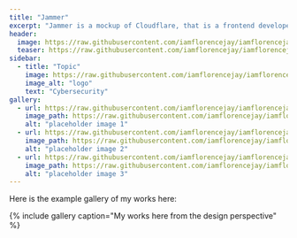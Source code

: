 ```yaml
---
title: "Jammer"
excerpt: "Jammer is a mockup of Cloudflare, that is a frontend developer tool for everyone."
header:
  image: https://raw.githubusercontent.com/iamflorencejay/iamflorencejay/florence-gh-pages/assets/images/mockups/jammer/thumbnail.jpg
  teaser: https://raw.githubusercontent.com/iamflorencejay/iamflorencejay/florence-gh-pages/assets/images/mockups/jammer/thumbnail.jpg
sidebar:
  - title: "Topic"
    image: https://raw.githubusercontent.com/iamflorencejay/iamflorencejay/florence-gh-pages/assets/images/mockups/jammer/Jammer9.jpg
    image_alt: "logo"
    text: "Cybersecurity"
gallery:
  - url: https://raw.githubusercontent.com/iamflorencejay/iamflorencejay/florence-gh-pages/assets/images/mockups/jammer/Jammer.png
    image_path: https://raw.githubusercontent.com/iamflorencejay/iamflorencejay/florence-gh-pages/assets/images/mockups/jammer/Jammer.png
    alt: "placeholder image 1"
  - url: https://raw.githubusercontent.com/iamflorencejay/iamflorencejay/florence-gh-pages/assets/images/mockups/jammer/Jammer2.png
    image_path: https://raw.githubusercontent.com/iamflorencejay/iamflorencejay/florence-gh-pages/assets/images/mockups/jammer/Jammer2.png
    alt: "placeholder image 2"
  - url: https://raw.githubusercontent.com/iamflorencejay/iamflorencejay/florence-gh-pages/assets/images/mockups/jammer/Jammer3.png
    image_path: https://raw.githubusercontent.com/iamflorencejay/iamflorencejay/florence-gh-pages/assets/images/mockups/jammer/Jammer3.png
    alt: "placeholder image 3"
---
```


Here is the example gallery of my works here:

{% include gallery caption="My works here from the design perspective" %}
